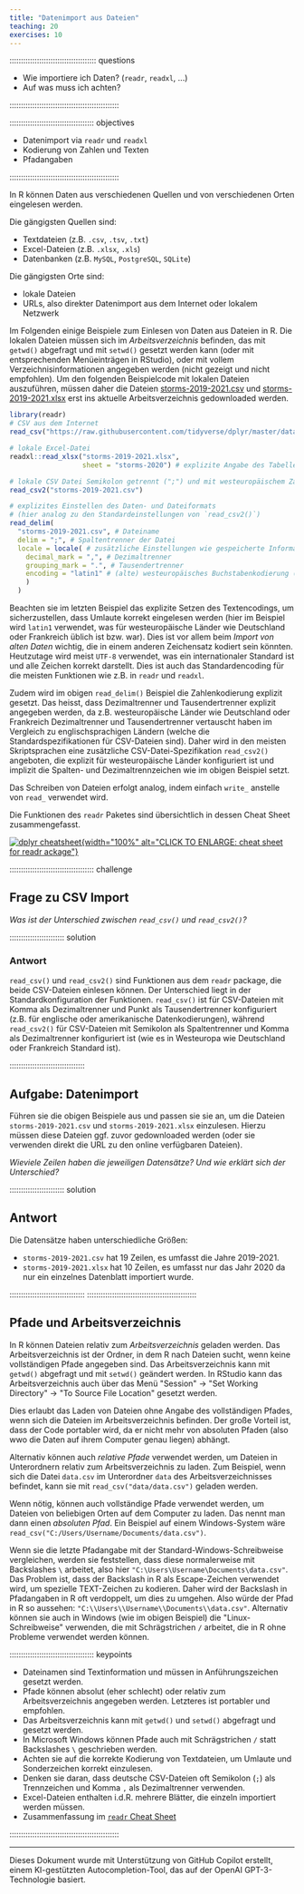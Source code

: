 ```yaml
---
title: "Datenimport aus Dateien"
teaching: 20
exercises: 10
---
```





:::::::::::::::::::::::::::::::::::::: questions

- Wie importiere ich Daten? (`readr`, `readxl`, ...)
- Auf was muss ich achten?

::::::::::::::::::::::::::::::::::::::::::::::::

::::::::::::::::::::::::::::::::::::: objectives

- Datenimport via `readr` und `readxl`
- Kodierung von Zahlen und Texten
- Pfadangaben

::::::::::::::::::::::::::::::::::::::::::::::::


In R können Daten aus verschiedenen Quellen und von verschiedenen Orten eingelesen werden.

Die gängigsten Quellen sind:

- Textdateien (z.B. `.csv`, `.tsv`, `.txt`)
- Excel-Dateien (z.B. `.xlsx`, `.xls`)
- Datenbanken (z.B. `MySQL`, `PostgreSQL`, `SQLite`)

Die gängigsten Orte sind:

- lokale Dateien
- URLs, also direkter Datenimport aus dem Internet oder lokalem Netzwerk

Im Folgenden einige Beispiele zum Einlesen von Daten aus Dateien in R.
Die lokalen Dateien müssen sich im *Arbeitsverzeichnis* befinden, das mit `getwd()` abgefragt und mit `setwd()` gesetzt werden kann (oder mit entsprechenden Menüeinträgen in RStudio), oder mit vollem Verzeichnisinformationen angegeben werden (nicht gezeigt und nicht empfohlen).
Um den folgenden Beispielcode mit lokalen Dateien auszuführen, müssen daher die Dateien [storms-2019-2021.csv](data/storms-2019-2021.csv) und [storms-2019-2021.xlsx](data/storms-2019-2021.xlsx) erst ins aktuelle Arbeitsverzeichnis gedownloaded werden.



``` r
library(readr)
# CSV aus dem Internet
read_csv("https://raw.githubusercontent.com/tidyverse/dplyr/master/data-raw/storms.csv")

# lokale Excel-Datei
readxl::read_xlsx("storms-2019-2021.xlsx",
                  sheet = "storms-2020") # explizite Angabe des Tabellenblatts

# lokale CSV Datei Semikolon getrennt (";") und mit westeuropäischem Zahlenformat ("," als Dezimaltrenner)
read_csv2("storms-2019-2021.csv")

# explizites Einstellen des Daten- und Dateiformats
# (hier analog zu den Standardeinstellungen von `read_csv2()`)
read_delim(
  "storms-2019-2021.csv", # Dateiname
  delim = ";", # Spaltentrenner der Datei
  locale = locale( # zusätzliche Einstellungen wie gespeicherte Informationen kodiert sind
    decimal_mark = ",", # Dezimaltrenner
    grouping_mark = ".", # Tausendertrenner
    encoding = "latin1" # (alte) westeuropäisches Buchstabenkodierung (z.B. Umlaute)
    )
  )
```

Beachten sie im letzten Beispiel das explizite Setzen des Textencodings, um sicherzustellen, dass Umlaute korrekt eingelesen werden (hier im Beispiel wird `latin1` verwendet, was für westeuropäische Länder wie Deutschland oder Frankreich üblich ist bzw. war).
Dies ist vor allem beim *Import von alten Daten* wichtig, die in einem anderen Zeichensatz kodiert sein könnten.
Heutzutage wird meist `UTF-8` verwendet, was ein internationaler Standard ist und alle Zeichen korrekt darstellt.
Dies ist auch das Standardencoding für die meisten Funktionen wie z.B. in `readr` und `readxl`.

Zudem wird im obigen `read_delim()` Beispiel die Zahlenkodierung explizit gesetzt.
Das heisst, dass Dezimaltrenner und Tausendertrenner explizit angegeben werden, da z.B. westeuropäische Länder wie Deutschland oder Frankreich Dezimaltrenner und Tausendertrenner vertauscht haben im Vergleich zu englischsprachigen Ländern (welche die Standardspezifikationen für CSV-Dateien sind).
Daher wird in den meisten Skriptsprachen eine zusätzliche CSV-Datei-Spezifikation `read_csv2()` angeboten, die explizit für westeuropäische Länder konfiguriert ist und implizit die Spalten- und Dezimaltrennzeichen wie im obigen Beispiel setzt.

Das Schreiben von Dateien erfolgt analog, indem einfach `write_`
anstelle von `read_` verwendet wird.

Die Funktionen des `readr` Paketes sind übersichtlich in dessen Cheat Sheet zusammengefasst.

[![dplyr cheatsheet](https://raw.githubusercontent.com/rstudio/cheatsheets/main/pngs/thumbnails/data-import-cheatsheet-thumbs.png){width="100%" alt="CLICK TO ENLARGE: cheat sheet for readr ackage"}](https://raw.githubusercontent.com/rstudio/cheatsheets/main/data-import.pdf)




::::::::::::::::::::::::::::::::::::: challenge

## Frage zu CSV Import

*Was ist der Unterschied zwischen `read_csv()` und `read_csv2()`?*

:::::::::::::::::::::::: solution

### Antwort

`read_csv()` und `read_csv2()` sind Funktionen aus dem `readr` package, die beide CSV-Dateien einlesen können. Der Unterschied liegt in der Standardkonfiguration der Funktionen. `read_csv()` ist für CSV-Dateien mit Komma als Dezimaltrenner und Punkt als Tausendertrenner konfiguriert (z.B. für englische oder amerikanische Datenkodierungen), während `read_csv2()` für CSV-Dateien mit Semikolon als Spaltentrenner und Komma als Dezimaltrenner konfiguriert ist (wie es in Westeuropa wie Deutschland oder Frankreich Standard ist).

:::::::::::::::::::::::::::::::::


## Aufgabe: Datenimport

Führen sie die obigen Beispiele aus und passen sie sie an, um die Dateien `storms-2019-2021.csv` und `storms-2019-2021.xlsx` einzulesen. Hierzu müssen diese Dateien ggf. zuvor gedownloaded werden (oder sie verwenden direkt die URL zu den online verfügbaren Dateien).

*Wieviele Zeilen haben die jeweiligen Datensätze? Und wie erklärt sich der Unterschied?*

:::::::::::::::::::::::: solution

## Antwort

Die Datensätze haben unterschiedliche Größen:

- `storms-2019-2021.csv` hat 19 Zeilen, es umfasst die Jahre 2019-2021.
- `storms-2019-2021.xlsx` hat 10 Zeilen, es umfasst nur das Jahr 2020 da nur ein einzelnes Datenblatt importiert wurde.

:::::::::::::::::::::::::::::::::
::::::::::::::::::::::::::::::::::::::::::::::::

## Pfade und Arbeitsverzeichnis

In R können Dateien relativ zum *Arbeitsverzeichnis* geladen werden. Das Arbeitsverzeichnis ist der Ordner, in dem R nach Dateien sucht, wenn keine vollständigen Pfade angegeben sind. Das Arbeitsverzeichnis kann mit `getwd()` abgefragt und mit `setwd()` geändert werden.
In RStudio kann das Arbeitsverzeichnis auch über das Menü "Session" -> "Set Working Directory" -> "To Source File Location" gesetzt werden.

Dies erlaubt das Laden von Dateien ohne Angabe des vollständigen Pfades, wenn sich die Dateien im Arbeitsverzeichnis befinden.
Der große Vorteil ist, dass der Code portabler wird, da er nicht mehr von absoluten Pfaden (also wwo die Daten auf ihrem Computer genau liegen) abhängt.

Alternativ können auch *relative Pfade* verwendet werden, um Dateien in Unterordnern relativ zum Arbeitsverzeichnis zu laden. Zum Beispiel, wenn sich die Datei `data.csv` im Unterordner `data` des Arbeitsverzeichnisses befindet, kann sie mit `read_csv("data/data.csv")` geladen werden.

Wenn nötig, können auch vollständige Pfade verwendet werden, um Dateien von beliebigen Orten auf dem Computer zu laden. Das nennt man dann einen *absoluten Pfad*.
Ein Beispiel auf einem Windows-System wäre `read_csv("C:/Users/Username/Documents/data.csv")`.

Wenn sie die letzte Pfadangabe mit der Standard-Windows-Schreibweise vergleichen, werden sie feststellen, dass diese normalerweise mit Backslashes `\` arbeitet, also hier `"C:\Users\Username\Documents\data.csv"`.
Das Problem ist, dass der Backslash in R als Escape-Zeichen verwendet wird, um spezielle TEXT-Zeichen zu kodieren. Daher wird der Backslash in Pfadangaben in R oft verdoppelt, um dies zu umgehen. Also würde der Pfad in R so aussehen: `"C:\\Users\\Username\\Documents\\data.csv"`.
Alternativ können sie auch in Windows (wie im obigen Beispiel) die "Linux-Schreibweise" verwenden, die mit Schrägstrichen `/` arbeitet, die in R ohne Probleme verwendet werden können.


::::::::::::::::::::::::::::::::::::: keypoints

- Dateinamen sind Textinformation und müssen in Anführungszeichen gesetzt werden.
- Pfade können absolut (eher schlecht) oder relativ zum Arbeitsverzeichnis angegeben werden. Letzteres ist portabler und empfohlen.
- Das Arbeitsverzeichnis kann mit `getwd()` und `setwd()` abgefragt und gesetzt werden.
- In Microsoft Windows können Pfade auch mit Schrägstrichen `/` statt Backslashes `\` geschrieben werden.
- Achten sie auf die korrekte Kodierung von Textdateien, um Umlaute und Sonderzeichen korrekt einzulesen.
- Denken sie daran, dass deutsche CSV-Dateien oft Semikolon (`;`) als Trennzeichen und Komma `,` als Dezimaltrenner verwenden.
- Excel-Dateien enthalten i.d.R. mehrere Blätter, die einzeln importiert werden müssen.
- Zusammenfassung im [`readr` Cheat Sheet](https://raw.githubusercontent.com/rstudio/cheatsheets/main/data-import.pdf)


::::::::::::::::::::::::::::::::::::::::::::::::


-----------------------------------------------

Dieses Dokument wurde mit Unterstützung von GitHub Copilot erstellt, einem KI-gestützten Autocompletion-Tool, das auf der OpenAI GPT-3-Technologie basiert.

